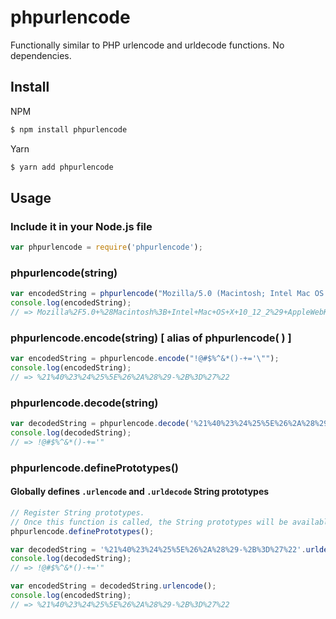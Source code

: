 # phpurlencode
Functionally similar to PHP urlencode and urldecode functions. No dependencies.

## Install

NPM
```bash
$ npm install phpurlencode
```

Yarn
```bash
$ yarn add phpurlencode
```

## Usage

### Include it in your Node.js file

```js
var phpurlencode = require('phpurlencode');
```

### phpurlencode(string)
```js
var encodedString = phpurlencode("Mozilla/5.0 (Macintosh; Intel Mac OS X 10_12_2) AppleWebKit/537.36 (KHTML, like Gecko) Chrome/56.0.2924.67 Safari/537.36");
console.log(encodedString);
// => Mozilla%2F5.0+%28Macintosh%3B+Intel+Mac+OS+X+10_12_2%29+AppleWebKit%2F537.36+%28KHTML%2C+like+Gecko%29+Chrome%2F56.0.2924.67+Safari%2F537.36
```

### phpurlencode.encode(string) [ alias of phpurlencode( ) ]
```js
var encodedString = phpurlencode.encode("!@#$%^&*()-+='\"");
console.log(encodedString);
// => %21%40%23%24%25%5E%26%2A%28%29-%2B%3D%27%22
```

### phpurlencode.decode(string)
```js
var decodedString = phpurlencode.decode('%21%40%23%24%25%5E%26%2A%28%29-%2B%3D%27%22');
console.log(decodedString);
// => !@#$%^&*()-+='"
```

### phpurlencode.definePrototypes()
#### Globally defines `.urlencode` and `.urldecode` String prototypes 
```js
// Register String prototypes. 
// Once this function is called, the String prototypes will be available across your entire project
phpurlencode.definePrototypes();

var decodedString = '%21%40%23%24%25%5E%26%2A%28%29-%2B%3D%27%22'.urldecode();
console.log(decodedString);
// => !@#$%^&*()-+='"

var encodedString = decodedString.urlencode();
console.log(encodedString);
// => %21%40%23%24%25%5E%26%2A%28%29-%2B%3D%27%22
```
